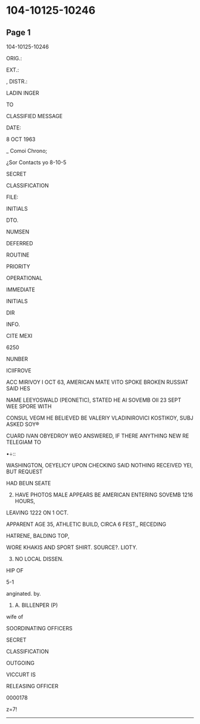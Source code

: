 # 104-10125-10246

## Page 1

104-10125-10246

ORIG.:

EXT.:

, DISTR.:

LADIN INGER

TO

CLASSIFIED MESSAGE

DATE:

8 OCT 1963

_ Comoi Chrono;

¿Sor Contacts yo 8-10-5

SECRET

CLASSIFICATION

FILE:

INITIALS

DTO.

NUMSEN

DEFERRED

ROUTINE

PRIORITY

OPERATIONAL

IMMEDIATE

INITIALS

DIR

INFO.

CITE MEXI

6250

NUNBER

ICIIFROVE

ACC MIRIVOY I OCT 63, AMERICAN MATE VITO SPOKE BROKEN RUSSIAT SAID HES

NAME LEEYOSWALD (PEONETIC), STATED HE AI SOVEMB OII 23 SEPT WEE SPORE WITH

CONSUL VEGM HE BELIEVED BE VALERIY VLADINIROVICI KOSTIKOY, SUBJ ASKED SOY®

CUARD IVAN OBYEDROY WEO ANSWERED, IF THERE ANYTHING NEW RE TELEGIAM TO

•÷::

WASHINGTON, OEYELICY UPON CHECKING SAID NOTHING RECEIVED YEI, BUT REQUEST

HAD BEUN SEATE

2. HAVE PHOTOS MALE APPEARS BE AMERICAN ENTERING SOVEMB 1216 HOURS,

LEAVING 1222 ON 1 OCT.

APPARENT AGE 35, ATHLETIC BUILD, CIRCA 6 FEST,, RECEDING

HATRENE, BALDING TOP,

WORE KHAKIS AND SPORT SHIRT. SOURCE?. LIOTY.

3. NO LOCAL DISSEN.

HIP OF

5-1

anginated. by.

1. A. BILLENPER (P)

wife of

SOORDINATING OFFICERS

SECRET

CLASSIFICATION

OUTGOING

VICCURT IS

RELEASING OFFICER

0000178

z=7!

---

